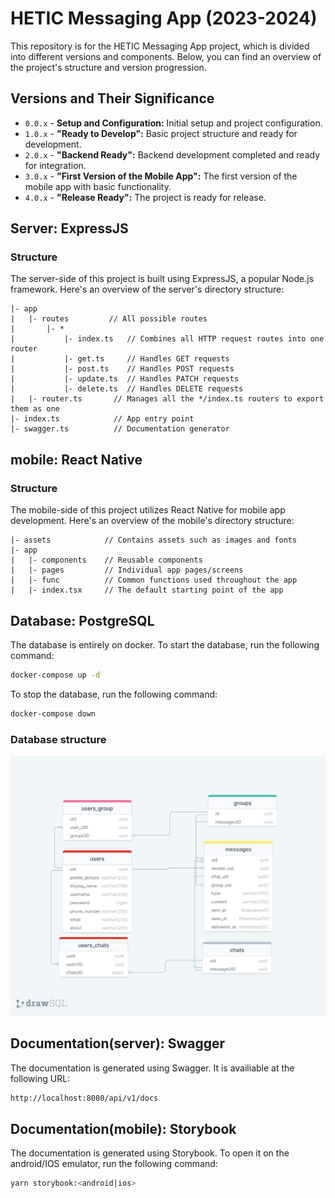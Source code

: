 # HETIC Messaging App (2023-2024)

This repository is for the HETIC Messaging App project, which is divided into different versions and components. Below, you can find an overview of the project's structure and version progression.

## Versions and Their Significance

- `0.0.x` - **Setup and Configuration:** Initial setup and project configuration.
- `1.0.x` - **"Ready to Develop":** Basic project structure and ready for development.
- `2.0.x` - **"Backend Ready":** Backend development completed and ready for integration.
- `3.0.x` - **"First Version of the Mobile App":** The first version of the mobile app with basic functionality.
- `4.0.x` - **"Release Ready":** The project is ready for release.

## Server: ExpressJS

### Structure

The server-side of this project is built using ExpressJS, a popular Node.js framework. Here's an overview of the server's directory structure:

```
|- app
|   |- routes         // All possible routes
|       |- *
|           |- index.ts   // Combines all HTTP request routes into one router
|           |- get.ts     // Handles GET requests
|           |- post.ts    // Handles POST requests
|           |- update.ts  // Handles PATCH requests
|           |- delete.ts  // Handles DELETE requests
|   |- router.ts       // Manages all the */index.ts routers to export them as one
|- index.ts            // App entry point
|- swagger.ts          // Documentation generator
```

## mobile: React Native

### Structure

The mobile-side of this project utilizes React Native for mobile app development. Here's an overview of the mobile's directory structure:

```
|- assets            // Contains assets such as images and fonts
|- app
|   |- components    // Reusable components
|   |- pages         // Individual app pages/screens
|   |- func          // Common functions used throughout the app
|   |- index.tsx     // The default starting point of the app
```

## Database: PostgreSQL

The database is entirely on docker. To start the database, run the following command:

```bash
docker-compose up -d
```

To stop the database, run the following command:

```bash
docker-compose down
```

### Database structure

![Database structure](./db/db.png)

## Documentation(server): Swagger

The documentation is generated using Swagger. It is availiable at the following URL:

```bash
http://localhost:8080/api/v1/docs
```

## Documentation(mobile): Storybook

The documentation is generated using Storybook. To open it on the android/IOS emulator, run the following command:

```bash
yarn storybook:<android|ios>
```